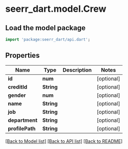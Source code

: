 # seerr_dart.model.Crew

## Load the model package
```dart
import 'package:seerr_dart/api.dart';
```

## Properties
Name | Type | Description | Notes
------------ | ------------- | ------------- | -------------
**id** | **num** |  | [optional] 
**creditId** | **String** |  | [optional] 
**gender** | **num** |  | [optional] 
**name** | **String** |  | [optional] 
**job** | **String** |  | [optional] 
**department** | **String** |  | [optional] 
**profilePath** | **String** |  | [optional] 

[[Back to Model list]](../README.md#documentation-for-models) [[Back to API list]](../README.md#documentation-for-api-endpoints) [[Back to README]](../README.md)



